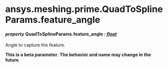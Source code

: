 # ansys.meshing.prime.QuadToSplineParams.feature_angle



#### *property* QuadToSplineParams.feature_angle *: [float](https://docs.python.org/3.11/library/functions.html#float)*

Angle to capture the feature.

**This is a beta parameter**. **The behavior and name may change in the future**.

<!-- !! processed by numpydoc !! -->
